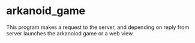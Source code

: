 # arkanoid_game
This program makes a request to the server, and depending on reply from server
launches the arkanoiod game or a web view. 
